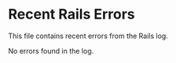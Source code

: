 # Recent Rails Errors

This file contains recent errors from the Rails log.

No errors found in the log.
